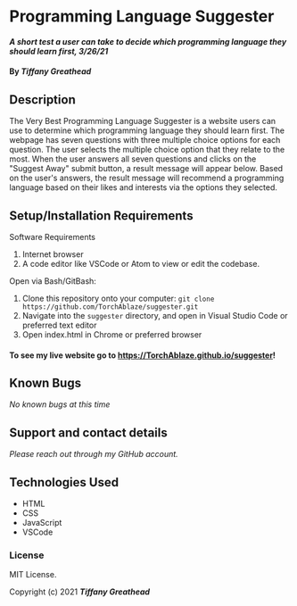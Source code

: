 # Programming Language Suggester

#### _A short test a user can take to decide which programming language they should learn first, 3/26/21_

#### By _**Tiffany Greathead**_

## Description

The Very Best Programming Language Suggester is a website users can use to determine which programming language they should learn first. The webpage has seven questions with three multiple choice options for each question. The user selects the multiple choice option that they relate to the most. When the user answers all seven questions and clicks on the "Suggest Away" submit button, a result message will appear below. Based on the user's answers, the result message will recommend a programming language based on their likes and interests via the options they selected.

## Setup/Installation Requirements

Software Requirements

1. Internet browser
2. A code editor like VSCode or Atom to view or edit the codebase.

Open via Bash/GitBash:

1. Clone this repository onto your computer:
   `git clone https://github.com/TorchAblaze/suggester.git`
2. Navigate into the `suggester` directory, and open in Visual Studio Code or preferred text editor
3. Open index.html in Chrome or preferred browser

#### To see my live website go to https://TorchAblaze.github.io/suggester!

## Known Bugs

_No known bugs at this time_

## Support and contact details

_Please reach out through my GitHub account._

## Technologies Used

- HTML
- CSS
- JavaScript
- VSCode

### License

MIT License.

Copyright (c) 2021 **_Tiffany Greathead_**
